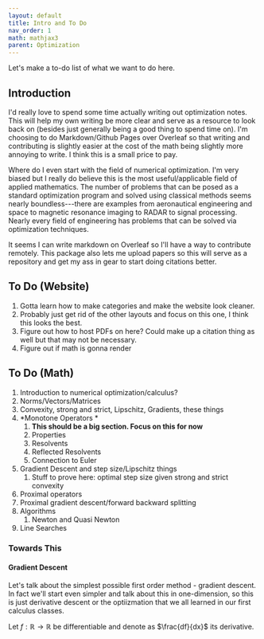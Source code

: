 ```yaml
---
layout: default
title: Intro and To Do
nav_order: 1
math: mathjax3
parent: Optimization
---
```


Let's make a to-do list of what we want to do here.

## Introduction
I'd really love to spend some time actually writing out optimization notes. This will help my own writing be more clear and serve as a resource to look back on \(besides just generally being a good thing to spend time on\). I'm choosing to do Markdown/Github Pages over Overleaf so that writing and contributing is slightly easier at the cost of the math being slightly more annoying to write. I think this is a small price to pay.

Where do I even start with the field of numerical optimization. I'm very biased but I really do believe this is the most useful/applicable field of applied mathematics. The number of problems that can be posed as a standard optimization program and solved using classical methods seems nearly boundless---there are examples from aeronautical engineering and space to magnetic resonance imaging to RADAR to signal processing. Nearly every field of engineering has problems that can be solved via optimization techniques.

It seems I can write markdown on Overleaf so I'll have a way to contribute remotely. This package also lets me upload papers so this will serve as a repository and get my ass in gear to start doing citations better.

## To Do \(Website\)
 1. Gotta learn how to make categories and make the website look cleaner.
 1. Probably just get rid of the other layouts and focus on this one, I think this looks the best.
 1. Figure out how to host PDFs on here? Could make up a citation thing as well but that may not be necessary.
 1. Figure out if math is gonna render

## To Do \(Math\)
 1. Introduction to numerical optimization/calculus?
 1. Norms/Vectors/Matrices
 1. Convexity, strong and strict, Lipschitz, Gradients, these things
 1. *Monotone Operators * 
	 1. __This should be a big section. Focus on this for now__
	 1. Properties
	 1. Resolvents
	 1. Reflected Resolvents
	 1. Connection to Euler
 1. Gradient Descent and step size/Lipschitz things
	 1. Stuff to prove here: optimal step size given strong and strict convexity
 1. Proximal operators
 1. Proximal gradient descent/forward backward splitting
 1. Algorithms
	 1. Newton and Quasi Newton
 2. Line Searches

### Towards This
#### Gradient Descent
Let's talk about the simplest possible first order method - gradient descent. In fact we'll start even simpler and talk about this in one-dimension, so this is just derivative descent or the optiizmation that we all learned in our first calculus classes.

Let $f : \mathbb{R} \to \mathbb{R}$ be differentiable and denote as $\frac{df}{dx}$ its derivative.